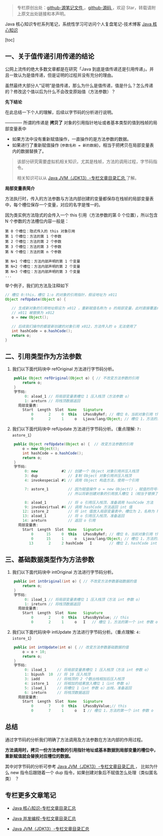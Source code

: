 > 专栏原创出处：[github-源笔记文件 ](https://github.com/GourdErwa/review-notes/tree/master/language/java-core) ，[github-源码 ](https://github.com/GourdErwa/java-advanced/tree/master/java-core)，欢迎 Star，转载请附上原文出处链接和本声明。

Java 核心知识专栏系列笔记，系统性学习可访问个人复盘笔记-技术博客 [Java 核心知识 ](https://review-notes.top/language/java-core/)

[toc]
## 一、关于值传递引用传递的结论
公网上流传的绝大多数文章都是在研究「Java 到底是值传递还是引用传递」。并且一致认为是值传递，但是证明的过程并没有充分的理由。

虽然最终大部分人“证明”是值传递，那么为什么是值传递，值是什么？怎么传递的？修改这个值以后为什么不会改变原始值（方法参数）？

**先下结论**

在此总结一下个人的理解，后续以字节码的分析进行说明。

———— 所谓的传递是 **拷贝了** 对象的引用指针地址或者基本类型的值到栈帧的局部变量表中
- 如果方法中没有重新赋值操作，一直操作的是方法参数的数据。
- 如果进行了重新赋值操作 (`参数名称 = 新的数据`)，相当于把拷贝在局部变量表内的数据替换了。

> 该部分研究需要虚拟机相关知识，尤其是栈帧，方法的调用过程，字节码指令。
>
> 相关知识可以从 [Java JVM（JDK13）-专栏文章目录汇总 ](https://blog.csdn.net/xiaohulunb/article/details/103828570) 了解。

**局部变量表简介**

方法执行时，传入的方法参数与方法内部创建的变量都保存在栈帧的局部变量表中，每个槽位保存一个变量，对应的名字是惟一的。

因为类实例方法隐式的会传入一个 this 引用（方法参数的第 0 个位置），所以包含 N 个参数的方法槽位内容一般是：

```
第 0 个槽位：隐式传入的 this 对象引用
第 1 个槽位：方法的第 1 个参数
第 2 个槽位：方法的第 2 个参数
第 3 个槽位：方法的第 3 个参数
第 N 个槽位：方法的第 n 个参数

第 N+1 个槽位：方法内部声明的第 1 个变量
第 N+2 个槽位：方法内部声明的第 2 个变量
第 N+3 个槽位：方法内部声明的第 3 个变量
...
```
举个例子，我们的方法及注释如下
```java
// 槽位 0:this，槽位 1:o 的对象的引用指针，假设地址为 x011
Object refUpdate(Object o) { 
    
   // 生成新对象的引用地址假设为 x012 ，重新赋值名称为 o 的局部变量，此时直接覆盖槽位 1 的对象的引用指针地址（重点！！！） 
   // x011 被替换为 x012
   o = new Object();        
   
   // 后续我们操作的都是新创建的对象引用 x012，方法传入的 o 无法使用了
   int hashCode = o.hashCode(); 
   return o;
}
```

## 二、引用类型作为方法参数

1. 我们以下面代码块中 refOriginal 方法进行字节码分析。
```java
    public Object refOriginal(Object o) { // 不改变方法参数的引用
        return o;
    }
    字节码:
         0: aload_1 // 将局部变量表槽位 1 压入栈顶（方法参数 o）
         1: areturn // 将栈顶数据返回
      局部变量表:
        Start  Length  Slot  Name   Signature
            0       2     0  this   LPassByRef; // 槽位 0，当前对象引用 this
            0       2     1     o   Ljava/lang/Object; // 槽位 1，方法的第一个 Object 参数 o
```
2. 我们以下面代码块中 refUpdate 方法进行字节码分析。（重点理解: `7: astore_1`）
```java
    public Object refUpdate(Object o) {  // 改变方法参数的引用
        o = new Object();
        int hashCode = o.hashCode();
        return o;
    }
    字节码:
         0: new           #2 // 创建一个 Object 对象引用并压入栈顶
         3: dup              // 复制 Object 对象引用并压入栈顶
         4: invokespecial #1 // 调用 Object 构造方法，使用一个引用

         7: astore_1         // 因为赋值操作 o = new Object() ，赋值的符号名称和方法参数都是 o ，
                             // 所以将新创建对象的引用放入槽位 1（相当于替换了方法参数的 o）

         8: aload_1          // 将 o 引用压入栈顶，准备调用 hashCode 方法
         9: invokevirtual #4 // 调用 hashCode 方法返回 int 值
        12: istore_2         // 将 int 值放入局部变量表中，槽位为 2，名称为 hashCode 
        13: aload_1          // 将 o 引用压入栈顶，准备返回
        14: areturn          // 返回 o 引用
      局部变量表:
        Start  Length  Slot  Name   Signature
            0      15     0  this   LPassByRef; // 槽位 0，当前对象引用 this
            0      15     1     o   Ljava/lang/Object; // 槽位 1，方法的第一个 Object 参数 o
           13       2     2 hashCode   I        // 槽位 2，hashCode int 值
```

## 三、基础数据类型作为方法参数

1. 我们以下面代码块中 intOriginal 方法进行字节码分析。
```java
    public int intOriginal(int o) { // 不改变方法参数基础数据的值
        return o;
    }
    字节码:
         0: iload_1 // 将局部变量表槽位 1 压入栈顶（方法 int 参数 o）
         1: ireturn // 将栈顶数据返回
      局部变量表:
        Start  Length  Slot  Name   Signature
            0       2     0  this   LPassByValue; // this
            0       2     1     o   I   // 槽位 1，方法的第一个 int 参数 o
```
2. 我们以下面代码块中 intUpdate 方法进行字节码分析。（重点理解: `4: istore_1`）
```java
    public int intUpdate(int o) { // 改变方法参数基础数据的值
        o = o + 10;
        return o;
    }
    字节码:
         0: iload_1     // 将局部变量表槽位 1 压入栈顶（方法 int 参数 o）
         1: bipush  10  // 将 10 压入栈顶
         3: iadd        // 将栈顶的 2 个数出栈相加后压入栈顶
         4: istore_1    // 将相加的结果放入槽位 1（int 参数 o）
         5: iload_1     // 将槽位 1（int 参数 o）出栈，准备返回
         6: ireturn     // 将栈顶数据返回
      局部变量表:
        Start  Length  Slot  Name   Signature
            0       7     0  this   LPassByValue;// this
            0       7     1     o   I // 槽位 1，方法的第一个 int 参数 o
```

## 总结
通过字节码的分析我们明确了方法调用及方法参数在方法内部的作用过程。

**方法调用时，拷贝一份方法参数的引用指针地址或基本数据到局部变量的槽位中，重新赋值就会替换对应槽位的数据。**

其中对字节码的分析可参考 [Java JVM（JDK13）-专栏文章目录汇总 ](https://blog.csdn.net/xiaohulunb/article/details/103828570)，
比如为什么 new 指令后跟随着一个 dup 指令，如果创建对象后不赋值怎么处理（类似匿名类） ？

## 专栏更多文章笔记
- [Java 核心知识-专栏文章目录汇总 ](https://gourderwa.blog.csdn.net/article/details/104020339)

- [Java 并发编程-专栏文章目录汇总 ](https://blog.csdn.net/xiaohulunb/article/details/103594468)

- [Java JVM（JDK13）-专栏文章目录汇总 ](https://blog.csdn.net/xiaohulunb/article/details/103828570)